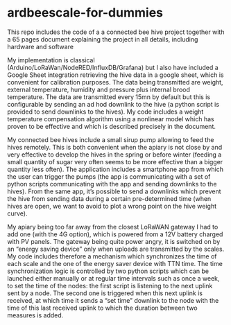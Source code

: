 # ardbeescale-for-dummies
 
This repo includes the code of a a connected bee hive project together with a 65 pages document explaining the project in all details, including hardware and software 

My implementation is classical (Arduino/LoRaWan/NodeRED/InfluxDB/Grafana) but I also have included a Google Sheet integration retrieving the hive data in a google sheet, which is convenient for calibration purposes. The data being transmitted are weight, external temperature, humidity and pressure plus internal brood temperature. The data are transmitted every 15mn by default but this is configurable by sending an ad hod downlink to the hive (a python script is provided to send downlinks to the hives). 
My code includes a weight temperature compensation algorithm using a nonlinear model which has proven to be effective and which is described precisely in the document. 

My connected bee hives include a small sirup pump allowing to feed the hives remotely. This is both convenient when the apiary is not close by and very effective to develop the hives in the spring or before winter (feeding a small quantity of sugar very often seems to be more effective than a bigger quantity less often). The application includes a smartphone app from which the user can trigger the pumps (the app is communicating with a set of python scripts communicating with the app and sending downlinks to the hives). From the same app, it’s possible to send a downlinks which prevent the hive from sending data during a certain pre-determined time (when hives are open, we want to avoid to plot a wrong point on the hive weight curve). 

My apiary being too far away from the closest LoRaWAN gateway I had to add one (with the 4G option), which is powered from a 12V battery charged with PV panels. The gateway being quite power angry, it is switched on by an “energy saving device” only when uploads are transmitted by the scales. My code includes therefore a mechanism which synchronizes the time of each scale and the one of the energy saver device with TTN time. The  time synchronization logic is controlled by two python scripts which can be launched either manually or at regular time intervals such as once a week, to set the time of the nodes: the first script is listening to the next uplink sent by a node. The second one is triggered when this next uplink is received, at which time it sends a “set time” downlink to the node with the time of this last received uplink to which the duration between two measures is added.
 
